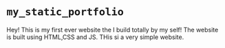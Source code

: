 # `my_static_portfolio`
Hey! This is my first ever website the I build totally by my self!
The website is built using HTML,CSS and JS. THis si a very simple website.
